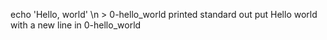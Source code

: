 echo 'Hello, world' \n > 0-hello_world printed standard out put Hello world with a new line in 0-hello_world
